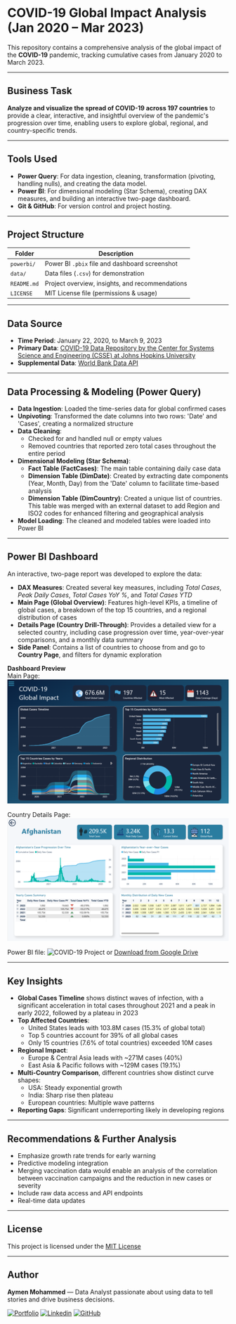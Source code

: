 # COVID-19 Global Impact Analysis (Jan 2020 – Mar 2023)

This repository contains a comprehensive analysis of the global impact of the **COVID-19** pandemic, tracking cumulative cases from January 2020 to March 2023.

---

## Business Task

**Analyze and visualize the spread of COVID-19 across 197 countries** to provide a clear, interactive, and insightful overview of the pandemic's progression over time, enabling users to explore global, regional, and country-specific trends.

---

## Tools Used

- **Power Query**: For data ingestion, cleaning, transformation (pivoting, handling nulls), and creating the data model.
- **Power BI**: For dimensional modeling (Star Schema), creating DAX measures, and building an interactive two-page dashboard.
- **Git & GitHub**: For version control and project hosting.

---

## Project Structure

| Folder        | Description                                 |
|---------------|---------------------------------------------|
| `powerbi/`    | Power BI `.pbix` file and dashboard screenshot   |
| `data/`       | Data files (`.csv`) for demonstration            |
| `README.md`   | Project overview, insights, and recommendations  |
| `LICENSE`     | MIT License file (permissions & usage)           |

---

## Data Source

-  **Time Period**: January 22, 2020, to March 9, 2023  
-  **Primary Data**: [COVID-19 Data Repository by the Center for Systems Science and Engineering (CSSE) at Johns Hopkins University](https://github.com/CSSEGISandData/COVID-19/blob/master/csse_covid_19_data/csse_covid_19_time_series/time_series_covid19_confirmed_global.csv)
-  **Supplemental Data**: [World Bank Data API](https://api.worldbank.org/v2/country/all)

---

## Data Processing & Modeling (Power Query)

- **Data Ingestion**: Loaded the time-series data for global confirmed cases
- **Unpivoting**: Transformed the date columns into two rows: 'Date' and 'Cases', creating a normalized structure
- **Data Cleaning**:
  - Checked for and handled null or empty values
  - Removed countries that reported zero total cases throughout the entire period
- **Dimensional Modeling (Star Schema)**:
  - **Fact Table (FactCases)**: The main table containing daily case data
  - **Dimension Table (DimDate)**: Created by extracting date components (Year, Month, Day) from the 'Date' column to facilitate time-based analysis
  - **Dimension Table (DimCountry)**: Created a unique list of countries. This table was merged with an external dataset to add Region and ISO2 codes for enhanced filtering and geographical analysis
- **Model Loading**: The cleaned and modeled tables were loaded into Power BI

---

## Power BI Dashboard

An interactive, two-page report was developed to explore the data:

- **DAX Measures**: Created several key measures, including *Total Cases*, *Peak Daily Cases*, *Total Cases YoY %*, and *Total Cases YTD*
- **Main Page (Global Overview)**: Features high-level KPIs, a timeline of global cases, a breakdown of the top 15 countries, and a regional distribution of cases
- **Details Page (Country Drill-Through)**: Provides a detailed view for a selected country, including case progression over time, year-over-year comparisons, and a monthly data summary
- **Side Panel**: Contains a list of countries to choose from and go to **Country Page**, and filters for dynamic exploration

**Dashboard Preview**  
Main Page:
![Main Page Screenshot](powerbi/Main-page.png)

Country Details Page:
![Country Page Screenshot](powerbi/Country-page.png)

Power BI file: ![COVID-19 Project](powerbi) or [Download from Google Drive](https://drive.google.com/file/d/1ioornkcXpJhp57h6ARvgJG-zXl2EuRDX/view?usp=sharing)

---

## Key Insights

- **Global Cases Timeline** shows distinct waves of infection, with a significant acceleration in total cases throughout 2021 and a peak in early 2022, followed by a plateau in 2023
- **Top Affected Countries**:
  - United States leads with 103.8M cases (15.3% of global total)
  - Top 5 countries account for 39% of all global cases
  - Only 15 countries (7.6% of total countries) exceeded 10M cases
- **Regional Impact**:
  - Europe & Central Asia leads with ~271M cases (40%)
  - East Asia & Pacific follows with ~129M cases (19.1%)
- **Multi-Country Comparison**, different countries show distinct curve shapes:
  - USA: Steady exponential growth
  - India: Sharp rise then plateau
  - European countries: Multiple wave patterns
- **Reporting Gaps**: Significant underreporting likely in developing regions

---

## Recommendations & Further Analysis

- Emphasize growth rate trends for early warning
- Predictive modeling integration
- Merging vaccination data would enable an analysis of the correlation between vaccination campaigns and the reduction in new cases or severity
- Include raw data access and API endpoints
- Real-time data updates

---

## License

This project is licensed under the [MIT License](LICENSE)

---

## Author

**Aymen Mohammed** — Data Analyst passionate about using data to tell stories and drive business decisions.

 [![Portfolio](https://img.shields.io/badge/Portfolio-000000?logo=about.me&logoColor=white&style=flat)](https://aymenmohammed.netlify.app/)
 [![Linkedin](https://img.shields.io/badge/LinkedIn-%230077B5.svg?style=flat&logo=linkedin&logoColor=white)](https://www.linkedin.com/in/ayman-muammer)
 [![GitHub](https://img.shields.io/badge/GitHub-black?logo=github&logoColor=white&style=flat)](https://github.com/Aymen-Mohammed7)

